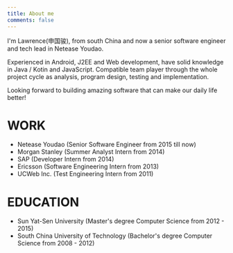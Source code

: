 ```yaml
---
title: About me
comments: false
---
```


I'm Lawrence(申国骏), from south China and now a senior software engineer and tech lead in Netease Youdao. 

Experienced in Android, J2EE and Web development, have solid knowledge in Java / Kotin and JavaScript. Compatible team player through the whole project cycle as analysis, program design, testing and implementation.

Looking forward to building amazing software that can make our daily life better!

# WORK
* Netease Youdao (Senior Software Engineer from 2015 till now) 
* Morgan Stanley (Summer Analyst Intern from 2014) 
* SAP (Developer Intern from 2014) 
* Ericsson (Software Engineering Intern from 2013) 
* UCWeb Inc. (Test Engineering Intern from 2011) 

# EDUCATION
* Sun Yat-Sen University (Master's degree Computer Science from 2012 - 2015) 
* South China University of Technology (Bachelor's degree Computer Science from 2008 - 2012) 